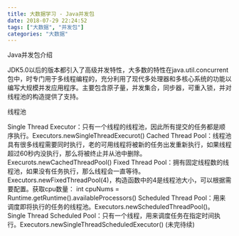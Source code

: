 ```yaml
---
title: 大数据学习 - Java并发包
date: 2018-07-29 22:24:52
tags: ["大数据", "并发包"]
categories: "大数据"
---
```

Java并发包介绍

JDK5.0以后的版本都引入了高级并发特性，大多数的特性在java.util.concurrent包中，时专门用于多线程编程的，充分利用了现代多处理器和多核心系统的功能以编写大规模并发应用程序。主要包含原子量，并发集合，同步器，可重入锁，并对线程池的构造提供了支持。

线程池

Single Thread Executor：只有一个线程的线程池，因此所有提交的任务都是顺序执行。Executors.newSingleThreadExecurot()
Cached Thread Pool：线程池具有很多线程需要同时执行，老的可用线程将被新的任务出发重新执行，如果线程超过60秒内没执行，那么将被终止并从池中删除。Execurots.newCachedThreadPool()
Fixed Thread Pool：拥有固定线程数的线程池，如果没有任务执行，那么线程会一直等待。Executors.newFixedThreadPool(4)，构造函数中的4是线程池大小，可以根据需要配置。获取cpu数量：
int cpuNums = Runtime.getRuntime().availableProcessors()
Scheduled Thread Pool：用来调度即将执行的任务的线程池。Executors.newScheduledThreadPool()。
Single Thread Scheduled Pool：只有一个线程，用来调度任务在指定时间执行。Executors.newSingleThreadScheduledExecutor()
(未完待续)